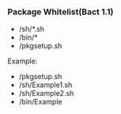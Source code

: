 ### Package Whitelist(Bact 1.1)
- /sh/*.sh
- /bin/*
- /pkgsetup.sh

Example:  
- /pkgsetup.sh
- /sh/Example1.sh
- /sh/Example2.sh
- /bin/Example
